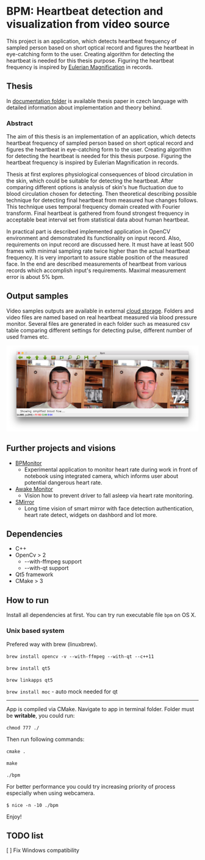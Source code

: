 # BPM: Heartbeat detection and visualization from video source
This project is an application, which detects heartbeat frequency of sampled person based on short optical record and figures the heartbeat in eye-catching form to the user. Creating algorithm for detecting the heartbeat is needed for this thesis purpose. Figuring the heartbeat frequency is inspired by [Eulerian Magnification](http://people.csail.mit.edu/mrub/vidmag/) in records.

## Thesis
In [documentation folder](https://github.com/michalsindelar/bpm/tree/master/documentation) is available thesis paper in czech language with detailed information about implementation and theory behind.

### Abstract
The aim of this thesis is an implementation of an application, which detects heartbeat frequency of sampled person based on short optical record and figures the heartbeat in eye-catching form to the user. Creating algorithm for detecting the heartbeat is needed for this thesis purpose. Figuring the heartbeat frequency is inspired by Eulerian Magnification in records.

Thesis at first explores physiological consequences of blood circulation in the skin, which could be suitable for detecting the heartbeat. After comparing different options is analysis of skin's hue fluctuation due to blood circulation chosen for detecting. Then theoretical describing possible technique for detecting final heartbeat from measured hue changes follows. This technique uses temporal frequency domain created with Fourier transform. Final heartbeat is gathered from found strongest frequency in acceptable beat interval set from statistical data about human heartbeat.

In practical part is described implemented application in OpenCV environment and demonstrated its functionality on input record. Also, requirements on input record are discussed here. It must have at least 500 frames with minimal sampling rate twice higher than the actual heartbeat frequency. It is very important to assure stable position of the measured face. In the end are described measurements of heartbeat from various records which accomplish input's requirements. Maximal measurement error is about 5% bpm.


## Output samples
Video samples outputs are available in external [cloud storage](https://app.box.com/s/mrfgf7ximq980dwm3mwnod3dhpzm185w). Folders and video files are named based on real heartbeat measured via blood pressure monitor. Several files are generated in each folder such as measured csv table comparing different settings for detecting pulse, different number of used frames etc.

![Screenshot sample](documentation/images_samples/app-result.png)


## Further projects and visions
- [BPMonitor](https://github.com/michalsindelar/BPMonitor)
    - Experimental application to monitor heart rate during work in front of notebook using integrated camera, which informs user about potential dangerous heart rate.
- [Awake Monitor](https://github.com/michalsindelar/awakeMonitor)
    - Vision how to prevent driver to fall asleep via heart rate monitoring.
- [SMirror](https://github.com/michalsindelar/SMirror)
    - Long time vision of smart mirror with face detection authentication, heart rate detect, widgets on dashbord and lot more.



## Dependencies
* C++
* OpenCv > 2
  * --with-ffmpeg support
  * --with-qt support
* Qt5 framework
* CMake > 3


## How to run
Install all dependencies at first. You can try run executable file `bpm` on OS X.

### Unix based system
Prefered way with brew (linuxbrew).

`brew install opencv -v --with-ffmpeg --with-qt --c++11`

`brew install qt5`

`brew linkapps qt5`

`brew install moc` - auto mock needed for qt

---

App is compiled via CMake. Navigate to app in terminal folder. Folder must be __writable__, you could run:

`chmod 777 ./`

Then run following commands:

`cmake .`

`make`

`./bpm`

For better performance you could try increasing priority of process especially when using webcamera.

`$ nice -n -10 ./bpm`

Enjoy!

## TODO list
[ ] Fix Windows compatibility

